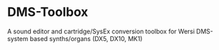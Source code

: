 # DMS-Toolbox
A sound editor and cartridge/SysEx conversion toolbox for Wersi DMS-system based synths/organs (DX5, DX10, MK1)
